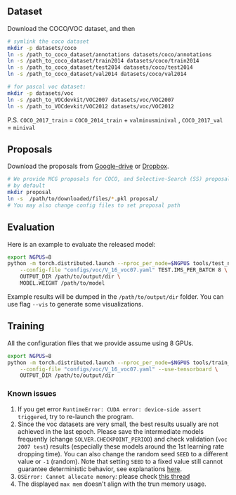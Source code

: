 ## Dataset

Download the COCO/VOC dataset, and then

```bash
# symlink the coco dataset
mkdir -p datasets/coco
ln -s /path_to_coco_dataset/annotations datasets/coco/annotations
ln -s /path_to_coco_dataset/train2014 datasets/coco/train2014
ln -s /path_to_coco_dataset/test2014 datasets/coco/test2014
ln -s /path_to_coco_dataset/val2014 datasets/coco/val2014

# for pascal voc dataset:
mkdir -p datasets/voc
ln -s /path_to_VOCdevkit/VOC2007 datasets/voc/VOC2007
ln -s /path_to_VOCdevkit/VOC2012 datasets/voc/VOC2012
```

P.S. `COCO_2017_train` = `COCO_2014_train` + `valminusminival` , `COCO_2017_val` = `minival`

## Proposals

Download the proposals from [Google-drive](https://drive.google.com/drive/u/2/folders/1DYKIOrM0X3o_kdA-p932XYcIzku2fKAM) or [Dropbox](https://www.dropbox.com/sh/u7txwf3l084k0l9/AAB_PiIP33D_UgYi8AFUzRQ3a?dl=0).

```bash
# We provide MCG proposals for COCO, and Selective-Search (SS) proposals for PASCAL VOC. 
# by default
mkdir proposal
ln -s  /path/to/downloaded/files/*.pkl proposal/
# You may also change config files to set proposal path
```

## Evaluation

Here is an example to evaluate the released model:
```bash
export NGPUS=8
python -m torch.distributed.launch --nproc_per_node=$NGPUS tools/test_net.py \
    --config-file "configs/voc/V_16_voc07.yaml" TEST.IMS_PER_BATCH 8 \
    OUTPUT_DIR /path/to/output/dir \
    MODEL.WEIGHT /path/to/model
```
Example results will be dumped in the `/path/to/output/dir` folder. You can use flag `--vis` to generate some visualizations. 

## Training

All the configuration files that we provide assume using 8 GPUs. 
```bash
export NGPUS=8
python -m torch.distributed.launch --nproc_per_node=$NGPUS tools/train_net.py \
    --config-file "configs/voc/V_16_voc07.yaml" --use-tensorboard \
    OUTPUT_DIR /path/to/output/dir
```

### Known issues
1. If you get error `RuntimeError: CUDA error: device-side assert triggered`, try to re-launch the program.
2. Since the voc datasets are very small, the best results usually are not achieved in the last epoch.
Please save the intermediate models frequently (change `SOLVER.CHECKPOINT_PERIOD`) and check validation (`voc 2007 test`) results 
(especially these models around the 1st learning rate dropping time). 
You can also change the random seed `SEED` to a different value or `-1` (random).
Note that setting `SEED` to a fixed value still cannot guarantee deterministic behavior, see explanations 
[here](https://github.com/facebookresearch/detectron2/blob/e0e166d864a2021a15a2bc2c9234d04938066265/detectron2/config/defaults.py#L604).
3. `OSError: Cannot allocate memory`: please check [this thread](https://github.com/prlz77/ResNeXt.pytorch/issues/5)
4. The displayed `max mem` doesn't align with the trun memory usage. 